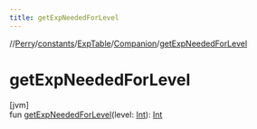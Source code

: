 ```yaml
---
title: getExpNeededForLevel
---
```

//[Perry](../../../../index.html)/[constants](../../index.html)/[ExpTable](../index.html)/[Companion](index.html)/[getExpNeededForLevel](get-exp-needed-for-level.html)



# getExpNeededForLevel



[jvm]\
fun [getExpNeededForLevel](get-exp-needed-for-level.html)(level: [Int](https://kotlinlang.org/api/latest/jvm/stdlib/kotlin/-int/index.html)): [Int](https://kotlinlang.org/api/latest/jvm/stdlib/kotlin/-int/index.html)




